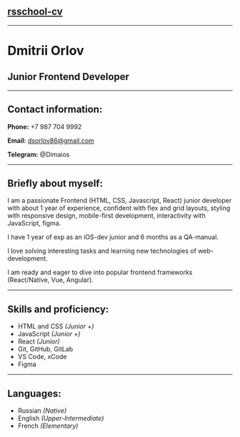 [rsschool-cv](https://github.com/dmitriios)
---
---
**Dmitrii Orlov**
===

Junior Frontend Developer
---
---
Contact information:
---

**Phone:** +7 987 704 9992

**Email:** dsorlov86@gmail.com

**Telegram:** @Dimaios

---

Briefly about myself:
---

I am a passionate Frontend (HTML, CSS, Javascript, React) junior developer with about 1 year of experience, confident with flex and grid layouts, styling with responsive design, mobile-first development, interactivity with JavaScript, figma.

I have 1 year of exp as an iOS-dev junior and 6 months as a QA-manual. 

I love solving interesting tasks and learning new technologies of web-development. 

I am ready and eager to dive into popular frontend frameworks (React/Native, Vue, Angular).

---

Skills and proficiency:
---
- HTML and CSS _(Junior +)_
- JavaScript _(Junior +)_
- React _(Junior)_
- Git, GitHub, GitLab
- VS Code, xCode
- Figma

---
Languages:
---
- Russian _(Native)_
- English _(Upper-Intermediate)_
- French _(Elementary)_
